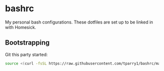 bashrc
======

My personal bash configurations. These dotfiles are set up to be linked in with Homesick.

Bootstrapping
------------
Git this party started:

```bash
source <(curl -fsSL https://raw.githubusercontent.com/tparry1/bashrc/master/home/.bash_functions.sh) && updatehome
```
